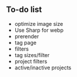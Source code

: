 ## To-do list

- optimize image size
- Use Sharp for webp
- prerender
- tag page
- filters
- tag sizes/filter
- project filters
- active/inactive projects
